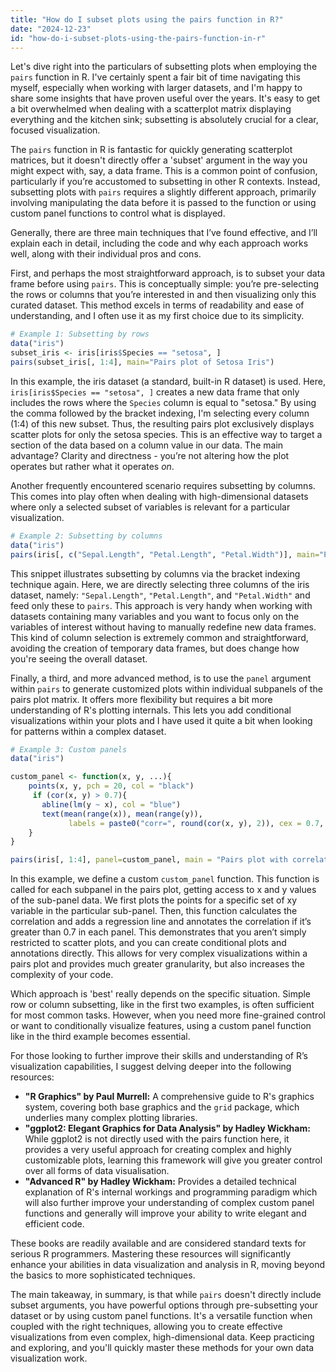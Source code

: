 ```yaml
---
title: "How do I subset plots using the pairs function in R?"
date: "2024-12-23"
id: "how-do-i-subset-plots-using-the-pairs-function-in-r"
---
```


Let's dive right into the particulars of subsetting plots when employing the `pairs` function in R. I've certainly spent a fair bit of time navigating this myself, especially when working with larger datasets, and I'm happy to share some insights that have proven useful over the years. It's easy to get a bit overwhelmed when dealing with a scatterplot matrix displaying everything and the kitchen sink; subsetting is absolutely crucial for a clear, focused visualization.

The `pairs` function in R is fantastic for quickly generating scatterplot matrices, but it doesn't directly offer a 'subset' argument in the way you might expect with, say, a data frame. This is a common point of confusion, particularly if you’re accustomed to subsetting in other R contexts. Instead, subsetting plots with `pairs` requires a slightly different approach, primarily involving manipulating the data before it is passed to the function or using custom panel functions to control what is displayed.

Generally, there are three main techniques that I’ve found effective, and I’ll explain each in detail, including the code and why each approach works well, along with their individual pros and cons.

First, and perhaps the most straightforward approach, is to subset your data frame before using `pairs`. This is conceptually simple: you’re pre-selecting the rows or columns that you’re interested in and then visualizing only this curated dataset. This method excels in terms of readability and ease of understanding, and I often use it as my first choice due to its simplicity.

```R
# Example 1: Subsetting by rows
data("iris")
subset_iris <- iris[iris$Species == "setosa", ]
pairs(subset_iris[, 1:4], main="Pairs plot of Setosa Iris")
```
In this example, the iris dataset (a standard, built-in R dataset) is used. Here, `iris[iris$Species == "setosa", ]` creates a new data frame that only includes the rows where the `Species` column is equal to "setosa." By using the comma followed by the bracket indexing, I'm selecting every column (1:4) of this new subset. Thus, the resulting pairs plot exclusively displays scatter plots for only the setosa species. This is an effective way to target a section of the data based on a column value in our data. The main advantage? Clarity and directness - you’re not altering how the plot operates but rather what it operates *on*.

Another frequently encountered scenario requires subsetting by columns. This comes into play often when dealing with high-dimensional datasets where only a selected subset of variables is relevant for a particular visualization.

```R
# Example 2: Subsetting by columns
data("iris")
pairs(iris[, c("Sepal.Length", "Petal.Length", "Petal.Width")], main="Pairs plot of selected iris variables")
```

This snippet illustrates subsetting by columns via the bracket indexing technique again. Here, we are directly selecting three columns of the iris dataset, namely: `"Sepal.Length"`, `"Petal.Length"`, and `"Petal.Width"` and feed only these to `pairs`. This approach is very handy when working with datasets containing many variables and you want to focus only on the variables of interest without having to manually redefine new data frames. This kind of column selection is extremely common and straightforward, avoiding the creation of temporary data frames, but does change how you're seeing the overall dataset.

Finally, a third, and more advanced method, is to use the `panel` argument within `pairs` to generate customized plots within individual subpanels of the pairs plot matrix. It offers more flexibility but requires a bit more understanding of R's plotting internals. This lets you add conditional visualizations within your plots and I have used it quite a bit when looking for patterns within a complex dataset.

```R
# Example 3: Custom panels
data("iris")

custom_panel <- function(x, y, ...){
    points(x, y, pch = 20, col = "black")
     if (cor(x, y) > 0.7){
       abline(lm(y ~ x), col = "blue")
       text(mean(range(x)), mean(range(y)),
             labels = paste0("corr=", round(cor(x, y), 2)), cex = 0.7, col="red")
    }
}

pairs(iris[, 1:4], panel=custom_panel, main = "Pairs plot with correlation > 0.7")
```
In this example, we define a custom `custom_panel` function. This function is called for each subpanel in the pairs plot, getting access to x and y values of the sub-panel data. We first plots the points for a specific set of xy variable in the particular sub-panel. Then, this function calculates the correlation and adds a regression line and annotates the correlation if it’s greater than 0.7 in each panel. This demonstrates that you aren’t simply restricted to scatter plots, and you can create conditional plots and annotations directly. This allows for very complex visualizations within a pairs plot and provides much greater granularity, but also increases the complexity of your code.

Which approach is 'best' really depends on the specific situation. Simple row or column subsetting, like in the first two examples, is often sufficient for most common tasks. However, when you need more fine-grained control or want to conditionally visualize features, using a custom panel function like in the third example becomes essential.

For those looking to further improve their skills and understanding of R’s visualization capabilities, I suggest delving deeper into the following resources:

*   **"R Graphics" by Paul Murrell:** A comprehensive guide to R's graphics system, covering both base graphics and the `grid` package, which underlies many complex plotting libraries.
*   **"ggplot2: Elegant Graphics for Data Analysis" by Hadley Wickham:** While ggplot2 is not directly used with the pairs function here, it provides a very useful approach for creating complex and highly customizable plots, learning this framework will give you greater control over all forms of data visualisation.
*  **"Advanced R" by Hadley Wickham:** Provides a detailed technical explanation of R's internal workings and programming paradigm which will also further improve your understanding of complex custom panel functions and generally will improve your ability to write elegant and efficient code.

These books are readily available and are considered standard texts for serious R programmers. Mastering these resources will significantly enhance your abilities in data visualization and analysis in R, moving beyond the basics to more sophisticated techniques.

The main takeaway, in summary, is that while `pairs` doesn't directly include subset arguments, you have powerful options through pre-subsetting your dataset or by using custom panel functions. It's a versatile function when coupled with the right techniques, allowing you to create effective visualizations from even complex, high-dimensional data. Keep practicing and exploring, and you'll quickly master these methods for your own data visualization work.
